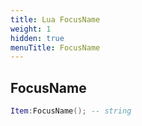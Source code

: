 ```yaml
---
title: Lua FocusName
weight: 1
hidden: true
menuTitle: FocusName
---
```

## FocusName
```lua
Item:FocusName(); -- string
```